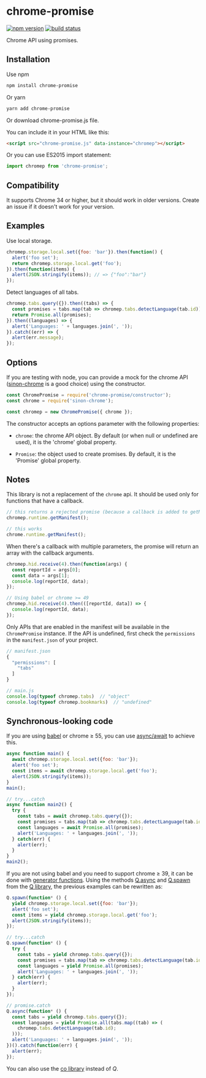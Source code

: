 chrome-promise
==========

[![npm version](http://img.shields.io/npm/v/chrome-promise.svg)](https://npmjs.org/package/chrome-promise)
[![build status](https://img.shields.io/travis/tfoxy/chrome-promise.svg)](https://travis-ci.org/tfoxy/chrome-promise)

Chrome API using promises.


## Installation

Use npm

```sh
npm install chrome-promise
```

Or yarn

```sh
yarn add chrome-promise
```

Or download chrome-promise.js file.

You can include it in your HTML like this:

```html
<script src="chrome-promise.js" data-instance="chromep"></script>
```

Or you can use ES2015 import statement:

```js
import chromep from 'chrome-promise';
```


## Compatibility

It supports Chrome 34 or higher, but it should work in older versions.
Create an issue if it doesn't work for your version.


## Examples

Use local storage.

```js
chromep.storage.local.set({foo: 'bar'}).then(function() {
  alert('foo set');
  return chromep.storage.local.get('foo');
}).then(function(items) {
  alert(JSON.stringify(items)); // => {"foo":"bar"}
});
```

Detect languages of all tabs.

```js
chromep.tabs.query({}).then((tabs) => {
  const promises = tabs.map(tab => chromep.tabs.detectLanguage(tab.id));
  return Promise.all(promises);
}).then((languages) => {
  alert('Languages: ' + languages.join(', '));
}).catch((err) => {
  alert(err.message);
});
```


## Options

If you are testing with node, you can provide a mock for the chrome API
([sinon-chrome](https://github.com/acvetkov/sinon-chrome) is a good choice)
using the constructor.

```js
const ChromePromise = require('chrome-promise/constructor');
const chrome = require('sinon-chrome');

const chromep = new ChromePromise({ chrome });
```

The constructor accepts an options parameter with the following properties:

* `chrome`: the chrome API object. By default (or when null or undefined are used), it is the 'chrome' global property. 

* `Promise`: the object used to create promises. By default, it is the 'Promise' global property.


## Notes

This library is not a replacement of the `chrome` api.
It should be used only for functions that have a callback.

```js
// this returns a rejected promise (because a callback is added to getManifest)
chromep.runtime.getManifest();

// this works
chrome.runtime.getManifest();
```

When there's a callback with multiple parameters,
the promise will return an array with the callback arguments.

```js
chromep.hid.receive(4).then(function(args) {
  const reportId = args[0];
  const data = args[1];
  console.log(reportId, data);
});

// Using babel or chrome >= 49
chromep.hid.receive(4).then(([reportId, data]) => {
  console.log(reportId, data);
});
```

Only APIs that are enabled in the manifest will be available in the `ChromePromise` instance.
If the API is undefined, first check the `permissions` in the `manifest.json` of your project.

```js
// manifest.json
{
  "permissions": [
    "tabs"
  ]
}

// main.js
console.log(typeof chromep.tabs)  // "object"
console.log(typeof chromep.bookmarks)  // "undefined"
```


## Synchronous-looking code

If you are using [babel](https://github.com/babel/babel) or chrome ≥ 55, you can use
[async/await](https://developer.mozilla.org/en-US/docs/Web/JavaScript/Reference/Statements/async_function)
to achieve this.

```js
async function main() {
  await chromep.storage.local.set({foo: 'bar'});
  alert('foo set');
  const items = await chromep.storage.local.get('foo');
  alert(JSON.stringify(items));
}
main();

// try...catch
async function main2() {
  try {
    const tabs = await chromep.tabs.query({});
    const promises = tabs.map(tab => chromep.tabs.detectLanguage(tab.id));
    const languages = await Promise.all(promises);
    alert('Languages: ' + languages.join(', '));
  } catch(err) {
    alert(err);
  }
}
main2();
```

If you are not using babel and you need to support chrome ≥ 39, it can be done with 
[generator functions](https://developer.mozilla.org/en-US/docs/Web/JavaScript/Reference/Statements/function*).
Using the methods [Q.async](https://github.com/kriskowal/q/wiki/API-Reference#qasyncgeneratorfunction)
and [Q.spawn](https://github.com/kriskowal/q/wiki/API-Reference#qspawngeneratorfunction)
from the [Q library](https://github.com/kriskowal/q), the previous examples can be rewritten as:

```js
Q.spawn(function* () {
  yield chromep.storage.local.set({foo: 'bar'});
  alert('foo set');
  const items = yield chromep.storage.local.get('foo');
  alert(JSON.stringify(items));
});

// try...catch
Q.spawn(function* () {
  try {
    const tabs = yield chromep.tabs.query({});
    const promises = tabs.map(tab => chromep.tabs.detectLanguage(tab.id));
    const languages = yield Promise.all(promises);
    alert('Languages: ' + languages.join(', '));
  } catch(err) {
    alert(err);
  }
});

// promise.catch
Q.async(function* () {
  const tabs = yield chromep.tabs.query({});
  const languages = yield Promise.all(tabs.map((tab) => (
    chromep.tabs.detectLanguage(tab.id);
  )));
  alert('Languages: ' + languages.join(', '));
})().catch(function(err) {
  alert(err);
});

```

You can also use the [co library](https://github.com/tj/co) instead of _Q_.
